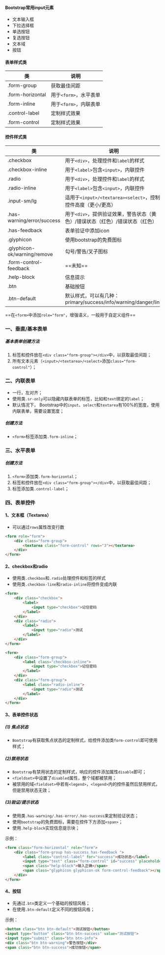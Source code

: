 #### Bootstrap常用input元素

- 文本输入框
- 下拉选择框
- 单选按钮
- 复选按钮
- 文本域
- 按钮

#### 表单样式类

| 类    | 说明                                                      |
| ----- | --------------------------------------------------------- |
| .form-group | 获取最佳间距 |
| .form-horizontal | 用于`<form>`，水平表单 |
| .form-inline | 用于`<form>`，内联表单 |
| .control-label | 定制样式效果 |
| .form-control | 定制样式效果 |

#### 控件样式类

| 类        | 说明        |
| --------- | ----------- |
| .checkbox | 用于`<div>`，处理控件和`label`的样式 |
| .checkbox-inline | 用于`<label>`包含`<input>`，内联控件 |
| .radio | 用于`<div>`，处理控件和`label`的样式 |
| .radio-inline | 用于`<label>`包含`<input>`，内联控件 |
| .input-sm/lg | 适用于`<input>/<textarea><select>`，控制控件高度（更小/更高） |
| .has-warning/error/success | 用于`<div>`，提供验证效果，警告状态（黄色）/错误状态（红色）/错误状态（红色） |
| .has-feedback | 表单验证中添加icon |
| .glyphicon | 使用bootstrap的免费图标 |
| .glyphicon-ok/warning/remove | 勾号/警告/叉子图标 |
| .form-control-feedback | ==未知== |
| .help-block | 信息提示 |
| .btn | 基础按钮 |
| .btn-default | 默认样式，可以有几种：primary/success/info/warning/danger/link |

==在`<form>`中添加`role="form"`，增强语义，一般用于自定义组件==

### 一、垂直/基本表单

##### 基本表单创建方法

1. 标签和控件放在`<div class="form-group"></div>`中，以获取最佳间距；
2. 所有文本元素（`<input>/<textarea>/<select>`添加`class="form-control"`）；

### 二、内联表单

- 一行，左对齐；
- 使用类`.sr-only`可以隐藏内联表单的标签，比如和`text`绑定的`label`；
- 默认情况下， Bootstrap中的`input`、`select`和`textarea`有100%的宽度，使用内联表单，需要设置宽度；

##### 创建方法

- `<form>`标签添加类`.form-inline`；

### 三、水平表单

##### 创建方法

1. `<form>`添加类`.form-horizontal`；
2. 标签和控件放在```<div class="form-group"></div>```中，以获取最佳间距；
3. 标签添加类`.control-label`；

### 四、表单控件

#### 1、文本框（Textarea）

- 可以通过`rows`属性改变行数

```html
<form role="form">
    <div class="form-group">
        <textarea class="form-control" rows="3"></textarea>
    </div>
</form>
```

#### 2、checkbox和radio

- 使用类`.checkbox`和`.radio`处理控件和标签的样式
- 使用类`.checkbox-line`和`radio-inline`将控件变成内联

```html
<form>
    <div class="checkbox">
    	<label>
            <input type="checkbox">记住密码
        </label>
    </div>
    <div class="radio">
        <label>
        	<input type="radio">测试
        </label>
    </div>
</form>
```

```html
<form>
    <div class="form-group">
    	<label class="checkbox-inline">
            <input type="checkbox">记住密码
        </label>
    </div>
    <div class="form-group">
        <label class="radio-inline">
        	<input type="radio">测试
        </label>
    </div>
</form>
```

#### 3、表单控件状态

##### (1) 焦点状态

- `Bootstrap`有获取焦点状态的定制样式，给控件添加类`form-control`即可使用样式；

##### (2)禁用状态

- `Bootstrap`有禁用状态的定制样式，响应的控件添加属性`disable`即可；
- `<fieldset>`中设置了`disabled`属性，整个域都被禁用；
- 被禁用的域`<fieldset>`中若有`<legend>`，`<legend>`内的控件虽然后禁用样式，但是禁用状态无效；

##### (3)验证/提示状态

- 使用类`.has-warning/.has-error/.has-success`来定制验证状态；
- 使用`bootstrap`的免费图标，需要在控件下方添加`<span>`；
- 使用`.help-block`实现信息提示块；

示例：

```html
<form class="form-horizontal" role="form">
	<div class="form-group has-success has-feedback ">
		<label class="control-label" for="success">成功状态</label>
		<input type="text" class="form-control" id="success" placeholder="成功状态">
        <span class="help-block">输入正确</span>
		<span class="glyphicon glyphicon-ok form-control-feedback"></span>
	</div>
</form>
```

#### 4、按钮

- 先通过`.btn`类定义一个基础的按钮风格；
- 在使用`.btn-default`定义不同的按钮风格；

示例：

```html
<button class="btn btn-default">测试按钮</button>
<input type="button" class="btn btn-success" value="测试按钮">
<input type="submit" class="btn btn-info">
<div class="btn btn-warning">警告按钮</div>
<span class="btn btn-success">成功按钮</span>
```


